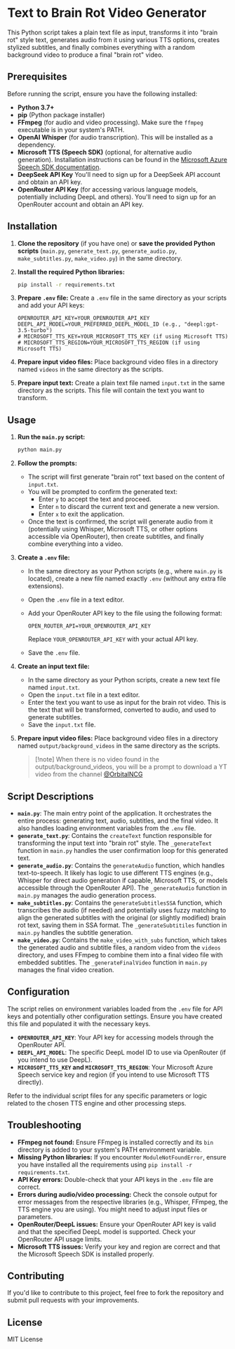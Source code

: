 # Text to Brain Rot Video Generator

This Python script takes a plain text file as input, transforms it into "brain rot" style text, generates audio from it using various TTS options, creates stylized subtitles, and finally combines everything with a random background video to produce a final "brain rot" video.

## Prerequisites

Before running the script, ensure you have the following installed:

* **Python 3.7+**
* **pip** (Python package installer)
* **FFmpeg** (for audio and video processing). Make sure the `ffmpeg` executable is in your system's PATH.
* **OpenAI Whisper** (for audio transcription). This will be installed as a dependency.
* **Microsoft TTS (Speech SDK)** (optional, for alternative audio generation). Installation instructions can be found in the [Microsoft Azure Speech SDK documentation](https://learn.microsoft.com/en-us/azure/cognitive-services/speech-service/quickstart-python).
* **DeepSeek API Key** You'll need to sign up for a DeepSeek API account and obtain an API key.
* **OpenRouter API Key** (for accessing various language models, potentially including DeepL and others). You'll need to sign up for an OpenRouter account and obtain an API key.

## Installation

1.  **Clone the repository** (if you have one) or **save the provided Python scripts** (`main.py`, `generate_text.py`, `generate_audio.py`, `make_subtitles.py`, `make_video.py`) in the same directory.

2.  **Install the required Python libraries:**

    ```bash
    pip install -r requirements.txt
    ```

3.  **Prepare `.env` file:** Create a `.env` file in the same directory as your scripts and add your API keys:

    ```dotenv
    OPENROUTER_API_KEY=YOUR_OPENROUTER_API_KEY
    DEEPL_API_MODEL=YOUR_PREFERRED_DEEPL_MODEL_ID (e.g., "deepl:gpt-3.5-turbo")
    # MICROSOFT_TTS_KEY=YOUR_MICROSOFT_TTS_KEY (if using Microsoft TTS)
    # MICROSOFT_TTS_REGION=YOUR_MICROSOFT_TTS_REGION (if using Microsoft TTS)
    ```

4.  **Prepare input video files:** Place background video files in a directory named `videos` in the same directory as the scripts.

5.  **Prepare input text:** Create a plain text file named `input.txt` in the same directory as the scripts. This file will contain the text you want to transform.

## Usage

1.  **Run the `main.py` script:**

    ```bash
    python main.py
    ```

2.  **Follow the prompts:**
    * The script will first generate "brain rot" text based on the content of `input.txt`.
    * You will be prompted to confirm the generated text:
        * Enter `y` to accept the text and proceed.
        * Enter `n` to discard the current text and generate a new version.
        * Enter `x` to exit the application.
    * Once the text is confirmed, the script will generate audio from it (potentially using Whisper, Microsoft TTS, or other options accessible via OpenRouter), then create subtitles, and finally combine everything into a video.

3.  **Create a `.env` file:**

    * In the same directory as your Python scripts (e.g., where `main.py` is located), create a new file named exactly `.env` (without any extra file extensions).
    * Open the `.env` file in a text editor.
    * Add your OpenRouter API key to the file using the following format:

        ```dotenv
        OPEN_ROUTER_API=YOUR_OPENROUTER_API_KEY
        ```

        Replace `YOUR_OPENROUTER_API_KEY` with your actual API key.
    * Save the `.env` file.

4.  **Create an input text file:**

    * In the same directory as your Python scripts, create a new text file named `input.txt`.
    * Open the `input.txt` file in a text editor.
    * Enter the text you want to use as input for the brain rot video. This is the text that will be transformed, converted to audio, and used to generate subtitles.
    * Save the `input.txt` file.

5.  **Prepare input video files:** Place background video files in a directory named `output/background_videos` in the same directory as the scripts.

    > [!note] When there is no video found in the output/background_videos, you will be a prompt to download a YT video from the channel [@OrbitalNCG](https://www.youtube.com/@OrbitalNCG/videos)


## Script Descriptions

* **`main.py`**: The main entry point of the application. It orchestrates the entire process: generating text, audio, subtitles, and the final video. It also handles loading environment variables from the `.env` file.
* **`generate_text.py`**: Contains the `createText` function responsible for transforming the input text into "brain rot" style. The `_generateText` function in `main.py` handles the user confirmation loop for this generated text.
* **`generate_audio.py`**: Contains the `generateAudio` function, which handles text-to-speech. It likely has logic to use different TTS engines (e.g., Whisper for direct audio generation if capable, Microsoft TTS, or models accessible through the OpenRouter API). The `_generateAudio` function in `main.py` manages the audio generation process.
* **`make_subtitles.py`**: Contains the `generateSubtitlesSSA` function, which transcribes the audio (if needed) and potentially uses fuzzy matching to align the generated subtitles with the original (or slightly modified) brain rot text, saving them in SSA format. The `_generateSubtitiles` function in `main.py` handles the subtitle generation.
* **`make_video.py`**: Contains the `make_video_with_subs` function, which takes the generated audio and subtitle files, a random video from the `videos` directory, and uses FFmpeg to combine them into a final video file with embedded subtitles. The `_generateFinalVideo` function in `main.py` manages the final video creation.

## Configuration

The script relies on environment variables loaded from the `.env` file for API keys and potentially other configuration settings. Ensure you have created this file and populated it with the necessary keys.

* **`OPENROUTER_API_KEY`**: Your API key for accessing models through the OpenRouter API.
* **`DEEPL_API_MODEL`**: The specific DeepL model ID to use via OpenRouter (if you intend to use DeepL).
* **`MICROSOFT_TTS_KEY` and `MICROSOFT_TTS_REGION`**: Your Microsoft Azure Speech service key and region (if you intend to use Microsoft TTS directly).

Refer to the individual script files for any specific parameters or logic related to the chosen TTS engine and other processing steps.

## Troubleshooting

* **FFmpeg not found:** Ensure FFmpeg is installed correctly and its `bin` directory is added to your system's PATH environment variable.
* **Missing Python libraries:** If you encounter `ModuleNotFoundError`, ensure you have installed all the requirements using `pip install -r requirements.txt`.
* **API Key errors:** Double-check that your API keys in the `.env` file are correct.
* **Errors during audio/video processing:** Check the console output for error messages from the respective libraries (e.g., Whisper, FFmpeg, the TTS engine you are using). You might need to adjust input files or parameters.
* **OpenRouter/DeepL issues:** Ensure your OpenRouter API key is valid and that the specified DeepL model is supported. Check your OpenRouter API usage limits.
* **Microsoft TTS issues:** Verify your key and region are correct and that the Microsoft Speech SDK is installed properly.

## Contributing

If you'd like to contribute to this project, feel free to fork the repository and submit pull requests with your improvements.

## License

MIT License